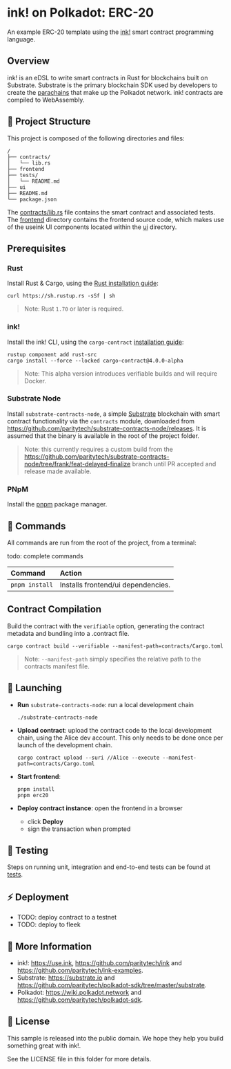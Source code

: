 # ink! on Polkadot: ERC-20
An example ERC-20 template using the [ink!](https://use.ink/) smart contract programming language.

## Overview
ink! is an eDSL to write smart contracts in Rust for blockchains built on Substrate.
Substrate is the primary blockchain SDK used by developers to create the [parachains](https://wiki.polkadot.network/docs/learn-parachains-index) that make up the Polkadot network.
ink! contracts are compiled to WebAssembly.

## 🚀 Project Structure
This project is composed of the following directories and files:

```
/
├── contracts/
│   └── lib.rs
├── frontend
├── tests/
│   └── README.md
├── ui
├── README.md
└── package.json
```
The [contracts/lib.rs](./contracts/lib.rs) file contains the smart contract and associated tests. The [frontend](./frontend)
directory contains the frontend source code, which makes use of the useink UI components located within the [ui](./ui) directory.

## Prerequisites

### Rust

Install Rust & Cargo, using the [Rust installation guide](https://doc.rust-lang.org/cargo/getting-started/installation.html):
```shell
curl https://sh.rustup.rs -sSf | sh
```
> Note: Rust `1.70` or later is required.

### ink!

Install the ink! CLI, using the `cargo-contract` [installation guide](https://github.com/paritytech/cargo-contract#installation):
```shell
rustup component add rust-src
cargo install --force --locked cargo-contract@4.0.0-alpha
```
> Note: This alpha version introduces verifiable builds and will require Docker.

### Substrate Node

Install `substrate-contracts-node`, a simple [Substrate](https://github.com/paritytech/polkadot-sdk#polkadot-sdk) blockchain 
with smart contract functionality via the `contracts` module, downloaded from 
https://github.com/paritytech/substrate-contracts-node/releases. It is assumed that the binary is available in the 
root of the project folder.
  >  Note: this currently requires a custom build from the 
  > https://github.com/paritytech/substrate-contracts-node/tree/frank/feat-delayed-finalize branch until PR accepted and 
  > release made available.

### PNpM
Install the [pnpm](https://pnpm.io/installation#using-a-standalone-script) package manager.

## 🧞 Commands

All commands are run from the root of the project, from a terminal:

todo: complete commands

| Command        | Action                             |
|:---------------|:-----------------------------------|
| `pnpm install` | Installs frontend/ui dependencies. |

## Contract Compilation
Build the contract with the `verifiable` option, generating the contract metadata and bundling into a .contract file.
```shell
cargo contract build --verifiable --manifest-path=contracts/Cargo.toml
```
> Note: `--manifest-path` simply specifies the relative path to the contracts manifest file.

## 🚀 Launching

- **Run** `substrate-contracts-node`: run a local development chain
  ```shell
  ./substrate-contracts-node
  ```
- **Upload contract**: upload the contract code to the local development chain, using the Alice dev account. 
  This only needs to be done once per launch of the development chain.
  ```shell
  cargo contract upload --suri //Alice --execute --manifest-path=contracts/Cargo.toml
  ```

- **Start frontend**:
  ```shell
  pnpm install
  pnpm erc20
  ```
- **Deploy contract instance**: open the frontend in a browser
  - click **Deploy**
  - sign the transaction when prompted

## 🧪 Testing
Steps on running unit, integration and end-to-end tests can be found at [tests](./tests).

## ⚡ Deployment
- TODO: deploy contract to a testnet
- TODO: deploy to fleek

## 👀 More Information
- ink!: https://use.ink, https://github.com/paritytech/ink and https://github.com/paritytech/ink-examples.
- Substrate: https://substrate.io and https://github.com/paritytech/polkadot-sdk/tree/master/substrate.
- Polkadot: https://wiki.polkadot.network and https://github.com/paritytech/polkadot-sdk.

## 🪪 License
This sample is released into the public domain. We hope they help you build something great with ink!.

See the LICENSE file in this folder for more details.